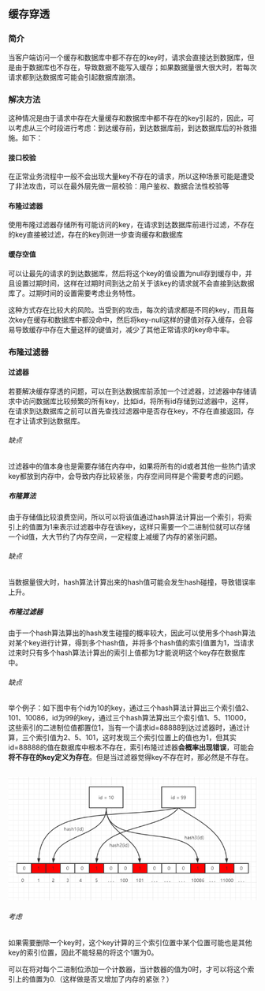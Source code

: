 ## 缓存穿透

### 简介

​	当客户端访问一个缓存和数据库中都不存在的key时，请求会直接达到数据库，但是由于数据库也不存在，导致数据不能写入缓存；如果数据量很大很大时，若每次请求都到达数据库可能会引起数据库崩溃。

### 解决方法

​	这种情况是由于请求中存在大量缓存和数据库中都不存在的key引起的，因此，可以考虑从三个时段进行考虑：到达缓存前，到达数据库前，到达数据库后的补救措施。如下：

#### 接口校验

​	在正常业务流程中一般不会出现大量key不存在的请求，所以这种场景可能是遭受了非法攻击，可以在最外层先做一层校验：用户鉴权、数据合法性校验等

#### 布隆过滤器

​	使用布隆过滤器存储所有可能访问的key，在请求到达数据库前进行过滤，不存在的key直接被过滤，存在的key则进一步查询缓存和数据库

#### 缓存空值

​	可以让最先的请求的到达数据库，然后将这个key的值设置为null存到缓存中，并且设置过期时间，这样在过期时间到达之前关于该key的请求就不会直接到达数据库了。过期时间的设置需要考虑业务特性。

​	这种方式存在比较大的风险。当受到的攻击，每次的请求都是不同的key，而且每次key在缓存和数据库中都没命中，然后将key-null这样的键值对存入缓存，会容易导致缓存中存在大量这样的键值对，减少了其他正常请求的key命中率。



### 布隆过滤器

#### 过滤器

​	若要解决缓存穿透的问题，可以在到达数据库前添加一个过滤器，过滤器中存储请求中访问数据库比较频繁的所有key，比如id，将所有id存储到过滤器中，这样，在请求到达数据库之前可以首先查找过滤器中是否存在key，不存在直接返回，存在才让请求到达数据库。

###### 缺点

​	过滤器中的值本身也是需要存储在内存中，如果将所有的id或者其他一些热门请求key都放到内存中，会导致内存比较紧张，内存空间同样是个需要考虑的问题。

##### 布隆算法

​	由于存储值比较浪费空间，所以可以将该值通过hash算法计算出一个索引，将索引上的值置为1来表示过滤器中存在该key，这样只需要一个二进制位就可以存储一个id值，大大节约了内存空间，一定程度上减缓了内存的紧张问题。

###### 缺点

​	当数据量很大时，hash算法计算出来的hash值可能会发生hash碰撞，导致错误率上升。

##### 布隆过滤器

​	由于一个hash算法算出的hash发生碰撞的概率较大，因此可以使用多个hash算法对某个key进行计算，得到多个hash值，并将多个hash值的索引值置为1，当请求过来时只有多个hash算法计算出的索引上值都为1才能说明这个key存在数据库中。

###### 缺点

​	举个例子：如下图中有个id为10的key，通过三个hash算法计算出三个索引值2、101、10086，id为99的key，通过三个hash算法算出三个索引值1、5、11000，这些索引的二进制位值都置位1，当有一个请求id=88888到达过滤器时，通过计算，三个索引值为2、5、101，这时发现三个索引位置上的值也为1，但其实id=88888的值在数据库中根本不存在，索引布隆过滤器**会概率出现错误**，可能会**将不存在的key定义为存在**。但是当过滤器觉得key不存在时，那必然是不存在。

​	![redis-缓存穿透-布隆算法](../../images/redis-缓存穿透-布隆算法.png)

###### 考虑

​	如果需要删除一个key时，这个key计算的三个索引位置中某个位置可能也是其他key的索引位置，因此不能轻易的将这个1置为0。

​	可以在将对每个二进制位添加一个计数器，当计数器的值为0时，才可以将这个索引上的值置为0.（这样做是否又增加了内存的紧张？）

